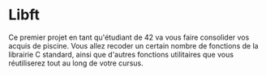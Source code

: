 # Libft
Ce premier projet en tant qu'étudiant de 42 va vous faire consolider vos acquis de piscine. Vous allez recoder un certain nombre de fonctions de la librairie C standard, ainsi que d'autres fonctions utilitaires que vous réutiliserez tout au long de votre cursus. 
